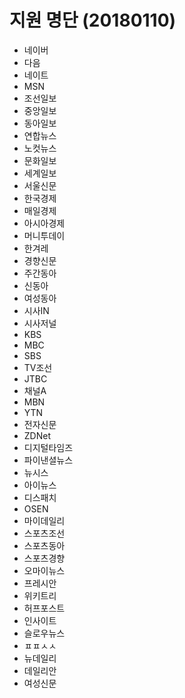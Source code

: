 # 지원 명단 (20180110)

- 네이버
- 다음
- 네이트
- MSN
- 조선일보
- 중앙일보
- 동아일보
- 연합뉴스
- 노컷뉴스
- 문화일보
- 세계일보
- 서울신문
- 한국경제
- 매일경제
- 아시아경제
- 머니투데이
- 한겨레
- 경향신문
- 주간동아
- 신동아
- 여성동아
- 시사IN
- 시사저널
- KBS
- MBC
- SBS
- TV조선
- JTBC
- 채널A
- MBN
- YTN
- 전자신문
- ZDNet
- 디지털타임즈
- 파이낸셜뉴스
- 뉴시스
- 아이뉴스
- 디스패치
- OSEN
- 마이데일리
- 스포츠조선
- 스포츠동아
- 스포츠경향
- 오마이뉴스
- 프레시안
- 위키트리
- 허프포스트
- 인사이트
- 슬로우뉴스
- ㅍㅍㅅㅅ
- 뉴데일리
- 데일리안
- 여성신문

